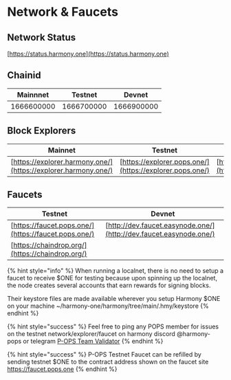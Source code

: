 # Network & Faucets

## Network Status

[https://status.harmony.one](https://status.harmony.one)

## Chainid

| Mainnnet   | Testnet    | Devnet     |
| ---------- | ---------- | ---------- |
| 1666600000 | 1666700000 | 1666900000 |

## Block Explorers

| Mainnet                                                        | Testnet                                                  | Devnet                                                     |
| -------------------------------------------------------------- | -------------------------------------------------------- | ---------------------------------------------------------- |
| [https://explorer.harmony.one/](https://explorer.harmony.one/) | [https://explorer.pops.one/](https://explorer.pops.one/) | [https://explorer.ps.hmny.io](https://explorer.ps.hmny.io) |

## Faucets

| Testnet                                               | Devnet                                                             |
| ----------------------------------------------------- | ------------------------------------------------------------------ |
| [https://faucet.pops.one/](https://faucet.pops.one/)  | [http://dev.faucet.easynode.one/](http://dev.faucet.easynode.one/) |
| [https://chaindrop.org/](https://chaindrop.org/)      |

{% hint style="info" %}
When running a localnet, there is no need to setup a faucet to receive $ONE for testing because upon spinning up the localnet, the node creates several accounts that earn rewards for signing blocks.

Their keystore files are made available wherever you setup Harmony $ONE on your machine \~/harmony-one/harmony/tree/main/.hmy/keystore
{% endhint %}

{% hint style="success" %}
Feel free to ping any POPS member for issues on the testnet network/explorer/faucet on harmony discord @harmony-pops or telegram [P-OPS Team Validator](https://t.me/POPS\_Team\_Validator)
{% endhint %}

{% hint style="success" %}
P-OPS Testnet Faucet can be refilled by sending testnet $ONE to the contract address shown on the faucet site https://faucet.pops.one
{% endhint %}
